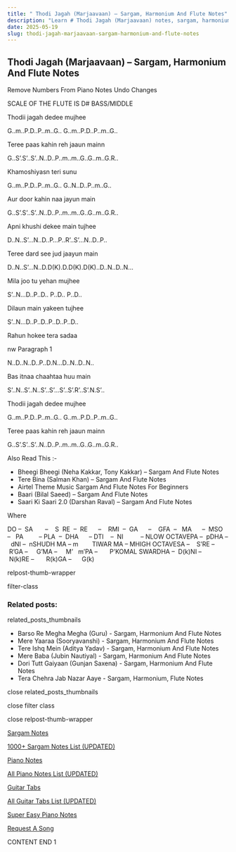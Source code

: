 ```yaml
---
title: " Thodi Jagah (Marjaavaan) – Sargam, Harmonium And Flute Notes"
description: "Learn # Thodi Jagah (Marjaavaan) notes, sargam, harmonium notations and flute notes. Easy step-by-step tutorial for beginners."
date: 2025-05-19
slug: thodi-jagah-marjaavaan-sargam-harmonium-and-flute-notes
---
```


## Thodi Jagah (Marjaavaan) – Sargam, Harmonium And Flute Notes

Remove Numbers From Piano Notes
Undo Changes

SCALE OF THE FLUTE IS D# BASS/MIDDLE

Thodii jagah dedee mujhee

G..m..P.D..P..m..G.. G..m..P.D..P..m..G..

Teree paas kahin reh jaaun mainn

G..S’.S’..S’..N..D..P..m..m..G..G..m..G.R..

Khamoshiyasn teri sunu

G..m..P.D..P..m..G.. G..N..D..P..m..G..

Aur door kahin naa jayun main

G..S’.S’..S’..N..D..P..m..m..G..G..m..G.R..

Apni khushi dekee main tujhee

D..N..S’…N..D..P…P..R’..S’…N..D..P..

Teree dard see jud jaayun main

D..N..S’…N..D.D(K).D.D(K).D(K)..D..N..D..N…

Mila joo tu yehan mujhee

S’..N…D..P..D.. P..D.. P..D..

Dilaun main yakeen tujhee

S’..N…D..P..D..P..D..P..D..

Rahun hokee tera sadaa

nw Paragraph 1

N..D..N..D..P..D.N…D..N..D..N..

Bas itnaa chaahtaa huu main

S’..N..S’..N..S’..S’…S’..S’.R’..S’.N.S’..

Thodii jagah dedee mujhee

G..m..P.D..P..m..G.. G..m..P.D..P..m..G..

Teree paas kahin reh jaaun mainn

G..S’.S’..S’..N..D..P..m..m..G..G..m..G.R..

Also Read This :-

- Bheegi Bheegi (Neha Kakkar, Tony Kakkar) – Sargam And Flute Notes
- Tere Bina (Salman Khan) – Sargam And Flute Notes
- Airtel Theme Music Sargam And Flute Notes For Beginners
- Baari (Bilal Saeed) – Sargam And Flute Notes
- Saari Ki Saari 2.0 (Darshan Raval) – Sargam And Flute Notes

Where

DO –  SA       –    S  RE  –  RE      –    RMI  –  GA      –    GFA  –   MA      –  MSO  –   PA         – PLA  –  DHA      – DTI    –  NI          – NLOW OCTAVEPA –  pDHA –  dNI –  nSHUDH MA – m        TIWAR MA – MHIGH OCTAVESA –    S’RE –     R’GA –     G’MA –     M’   m’PA –       P’KOMAL SWARDHA –  D(k)NI –       N(k)RE –       R(k)GA –      G(k)

relpost-thumb-wrapper

filter-class

### Related posts:

related_posts_thumbnails

- Barso Re Megha Megha (Guru) - Sargam, Harmonium And Flute Notes
- Mere Yaaraa (Sooryavanshi) - Sargam, Harmonium And Flute Notes
- Tere Ishq Mein (Aditya Yadav) - Sargam, Harmonium And Flute Notes
- Mere Baba (Jubin Nautiyal) - Sargam, Harmonium And Flute Notes
- Dori Tutt Gaiyaan (Gunjan Saxena) - Sargam, Harmonium And Flute Notes
- Tera Chehra Jab Nazar Aaye - Sargam, Harmonium, Flute Notes

close related_posts_thumbnails

close filter class

close relpost-thumb-wrapper

[Sargam Notes](/sargam-notes.html)

[1000+ Sargam Notes List (UPDATED)](/all-songs-list-sargam-notes.html)

[Piano Notes](/piano-notes.html)

[All Piano Notes List (UPDATED)](/all-songs-list-piano-notes.html)

[Guitar Tabs](/guitar-tabs.html)

[All Guitar Tabs List (UPDATED)](/all-songs-list-guitar-tabs.html)

[Super Easy Piano Notes](https://studywall.in/)

[Request A Song](/request-a-song.html)

CONTENT END 1

